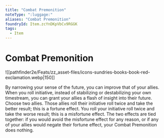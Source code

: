 ```yaml
---
title: "Combat Premonition"
noteType: ":luggage:"
aliases: "Combat Premonition"
foundryId: Item.zcYnDKpVbCv9RGGK
tags:
  - Item
---
```


# Combat Premonition
![[pathfinder2e/Feats/zz_asset-files/icons-sundries-books-book-red-exclamation.webp|150]]

By narrowing your sense of the future, you can improve that of your allies. When you roll initiative, instead of stabilizing or destabilizing your own timestream, you can grant your allies a flash of insight into their future. Choose two allies. Those allies roll their initiative roll twice and take the better result; this is a fortune effect. You roll your initiative roll twice and take the worse result; this is a misfortune effect. The two effects are tied together: if you would avoid the misfortune effect for any reason, or if any of your allies would negate their fortune effect, your Combat Premonition does nothing.

